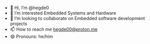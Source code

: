 - 👋 Hi, I’m @hegde0
- 👀 I’m interested Embedded Systems and Hardware
- 💞️ I’m looking to collaborate on Embedded software development projects
- 📫 How to reach me hegde00@proton.me
- 😄 Pronouns: he/him

<!---
hegde0/hegde0 is a ✨ special ✨ repository because its `README.md` (this file) appears on your GitHub profile.
You can click the Preview link to take a look at your changes.
![download](https://github.com/user-attachments/assets/3a1e293e-71ec-430b-88f6-21bf015463bc)


